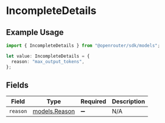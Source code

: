 # IncompleteDetails

## Example Usage

```typescript
import { IncompleteDetails } from "@openrouter/sdk/models";

let value: IncompleteDetails = {
  reason: "max_output_tokens",
};
```

## Fields

| Field                                | Type                                 | Required                             | Description                          |
| ------------------------------------ | ------------------------------------ | ------------------------------------ | ------------------------------------ |
| `reason`                             | [models.Reason](../models/reason.md) | :heavy_minus_sign:                   | N/A                                  |